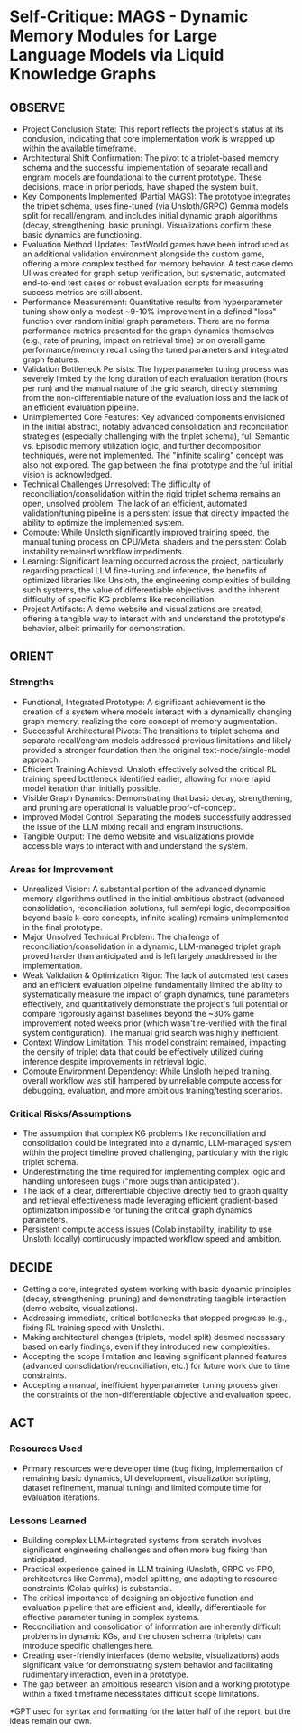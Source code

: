 # Self-Critique: MAGS - Dynamic Memory Modules for Large Language Models via Liquid Knowledge Graphs

## OBSERVE
- Project Conclusion State: This report reflects the project's status at its conclusion, indicating that core implementation work is wrapped up within the available timeframe.
- Architectural Shift Confirmation: The pivot to a triplet-based memory schema and the successful implementation of separate recall and engram models are foundational to the current prototype. These decisions, made in prior periods, have shaped the system built.
- Key Components Implemented (Partial MAGS): The prototype integrates the triplet schema, uses fine-tuned (via Unsloth/GRPO) Gemma models split for recall/engram, and includes initial dynamic graph algorithms (decay, strengthening, basic pruning). Visualizations confirm these basic dynamics are functioning.
- Evaluation Method Updates: TextWorld games have been introduced as an additional validation environment alongside the custom game, offering a more complex testbed for memory behavior. A test case demo UI was created for graph setup verification, but systematic, automated end-to-end test cases or robust evaluation scripts for measuring success metrics are still absent.
- Performance Measurement: Quantitative results from hyperparameter tuning show only a modest ~9-10% improvement in a defined "loss" function over random initial graph parameters. There are no formal performance metrics presented for the graph dynamics themselves (e.g., rate of pruning, impact on retrieval time) or on overall game performance/memory recall using the tuned parameters and integrated graph features.
- Validation Bottleneck Persists: The hyperparameter tuning process was severely limited by the long duration of each evaluation iteration (hours per run) and the manual nature of the grid search, directly stemming from the non-differentiable nature of the evaluation loss and the lack of an efficient evaluation pipeline.
- Unimplemented Core Features: Key advanced components envisioned in the initial abstract, notably advanced consolidation and reconciliation strategies (especially challenging with the triplet schema), full Semantic vs. Episodic memory utilization logic, and further decomposition techniques, were not implemented. The "infinite scaling" concept was also not explored. The gap between the final prototype and the full initial vision is acknowledged.
- Technical Challenges Unresolved: The difficulty of reconciliation/consolidation within the rigid triplet schema remains an open, unsolved problem. The lack of an efficient, automated validation/tuning pipeline is a persistent issue that directly impacted the ability to optimize the implemented system.
- Compute: While Unsloth significantly improved training speed, the manual tuning process on CPU/Metal shaders and the persistent Colab instability remained workflow impediments.
- Learning: Significant learning occurred across the project, particularly regarding practical LLM fine-tuning and inference, the benefits of optimized libraries like Unsloth, the engineering complexities of building such systems, the value of differentiable objectives, and the inherent difficulty of specific KG problems like reconciliation.
- Project Artifacts: A demo website and visualizations are created, offering a tangible way to interact with and understand the prototype's behavior, albeit primarily for demonstration.


## ORIENT

### Strengths
- Functional, Integrated Prototype: A significant achievement is the creation of a system where models interact with a dynamically changing graph memory, realizing the core concept of memory augmentation.
- Successful Architectural Pivots: The transitions to triplet schema and separate recall/engram models addressed previous limitations and likely provided a stronger foundation than the original text-node/single-model approach.
- Efficient Training Achieved: Unsloth effectively solved the critical RL training speed bottleneck identified earlier, allowing for more rapid model iteration than initially possible.
- Visible Graph Dynamics: Demonstrating that basic decay, strengthening, and pruning are operational is valuable proof-of-concept.
- Improved Model Control: Separating the models successfully addressed the issue of the LLM mixing recall and engram instructions.
- Tangible Output: The demo website and visualizations provide accessible ways to interact with and understand the system.

### Areas for Improvement
- Unrealized Vision: A substantial portion of the advanced dynamic memory algorithms outlined in the initial ambitious abstract (advanced consolidation, reconciliation solutions, full sem/epi logic, decomposition beyond basic k-core concepts, infinite scaling) remains unimplemented in the final prototype.
- Major Unsolved Technical Problem: The challenge of reconciliation/consolidation in a dynamic, LLM-managed triplet graph proved harder than anticipated and is left largely unaddressed in the implementation.
- Weak Validation & Optimization Rigor: The lack of automated test cases and an efficient evaluation pipeline fundamentally limited the ability to systematically measure the impact of graph dynamics, tune parameters effectively, and quantitatively demonstrate the project's full potential or compare rigorously against baselines beyond the ~30% game improvement noted weeks prior (which wasn't re-verified with the final system configuration). The manual grid search was highly inefficient.
- Context Window Limitation: This model constraint remained, impacting the density of triplet data that could be effectively utilized during inference despite improvements in retrieval logic.
- Compute Environment Dependency: While Unsloth helped training, overall workflow was still hampered by unreliable compute access for debugging, evaluation, and more ambitious training/testing scenarios.

### Critical Risks/Assumptions
- The assumption that complex KG problems like reconciliation and consolidation could be integrated into a dynamic, LLM-managed system within the project timeline proved challenging, particularly with the rigid triplet schema.
- Underestimating the time required for implementing complex logic and handling unforeseen bugs ("more bugs than anticipated").
- The lack of a clear, differentiable objective directly tied to graph quality and retrieval effectiveness made leveraging efficient gradient-based optimization impossible for tuning the critical graph dynamics parameters.
- Persistent compute access issues (Colab instability, inability to use Unsloth locally) continuously impacted workflow speed and ambition.

## DECIDE
- Getting a core, integrated system working with basic dynamic principles (decay, strengthening, pruning) and demonstrating tangible interaction (demo website, visualizations).
- Addressing immediate, critical bottlenecks that stopped progress (e.g., fixing RL training speed with Unsloth).
- Making architectural changes (triplets, model split) deemed necessary based on early findings, even if they introduced new complexities.
- Accepting the scope limitation and leaving significant planned features (advanced consolidation/reconciliation, etc.) for future work due to time constraints.
- Accepting a manual, inefficient hyperparameter tuning process given the constraints of the non-differentiable objective and evaluation speed.

## ACT
### Resources Used
- Primary resources were developer time (bug fixing, implementation of remaining basic dynamics, UI development, visualization scripting, dataset refinement, manual tuning) and limited compute time for evaluation iterations.

### Lessons Learned
- Building complex LLM-integrated systems from scratch involves significant engineering challenges and often more bug fixing than anticipated.
- Practical experience gained in LLM training (Unsloth, GRPO vs PPO, architectures like Gemma), model splitting, and adapting to resource constraints (Colab quirks) is substantial.
- The critical importance of designing an objective function and evaluation pipeline that are efficient and, ideally, differentiable for effective parameter tuning in complex systems.
- Reconciliation and consolidation of information are inherently difficult problems in dynamic KGs, and the chosen schema (triplets) can introduce specific challenges here.
- Creating user-friendly interfaces (demo website, visualizations) adds significant value for demonstrating system behavior and facilitating rudimentary interaction, even in a prototype.
- The gap between an ambitious research vision and a working prototype within a fixed timeframe necessitates difficult scope limitations.


*GPT used for syntax and formatting for the latter half of the report, but the ideas remain our own.